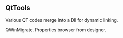 QtTools
-------

Various QT codes merge into a Dll for dynamic linking.

QWinMigrate.
Properties browser from designer.
